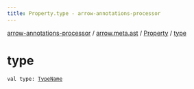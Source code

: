 ```yaml
---
title: Property.type - arrow-annotations-processor
---
```


[arrow-annotations-processor](../../index.html) / [arrow.meta.ast](../index.html) / [Property](index.html) / [type](./type.html)

# type

`val type: `[`TypeName`](../-type-name/index.html)